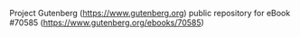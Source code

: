 Project Gutenberg (https://www.gutenberg.org) public repository for eBook #70585 (https://www.gutenberg.org/ebooks/70585)
